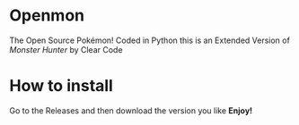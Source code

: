 # Openmon
The Open Source Pokémon! Coded in Python this is an Extended Version of <i>Monster Hunter</i> by Clear Code

# How to install
Go to the Releases and then download the version you like <b>Enjoy!</b>
